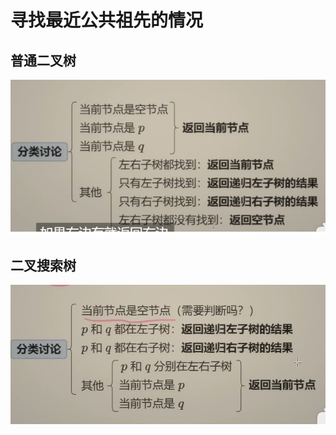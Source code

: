 # 寻找最近公共祖先的情况

## 普通二叉树

![](../pictures/最近公共祖先2.png)

## 二叉搜索树

![](../pictures/最近公共祖先.png)















